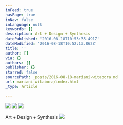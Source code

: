 ```yaml
---
inFeed: true
hasPage: true
inNav: false
inLanguage: null
keywords: []
description: Art + Design + Synthesis
datePublished: '2016-08-18T10:53:35.491Z'
dateModified: '2016-08-18T10:52:13.862Z'
title: ''
author: []
via: {}
authors: []
publisher: {}
starred: false
sourcePath: _posts/2016-08-18-mariani-witabora.md
url: mariani-witabora/index.html
_type: Article

---
```

![](https://the-grid-user-content.s3-us-west-2.amazonaws.com/d9927277-1d99-42c6-942e-211901e6cdee.jpg)
![](https://the-grid-user-content.s3-us-west-2.amazonaws.com/2b368898-dd50-46bb-8ff1-685fbe16acd3.jpg)
![](https://the-grid-user-content.s3-us-west-2.amazonaws.com/f2df5ecd-c701-41a0-a082-0c4f89cb975f.jpg)

Art + Design + Synthesis
![](https://the-grid-user-content.s3-us-west-2.amazonaws.com/bfacc06c-8e77-4905-8228-cac53b17603f.jpg)